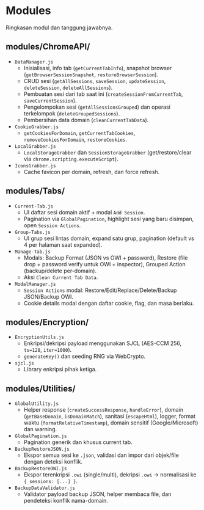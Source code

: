 # Modules

Ringkasan modul dan tanggung jawabnya.

## modules/ChromeAPI/
- `DataManager.js`
  - Inisialisasi, info tab (`getCurrentTabInfo`), snapshot browser (`getBrowserSessionSnapshot`, `restoreBrowserSession`).
  - CRUD sesi (`getAllSessions`, `saveSession`, `updateSession`, `deleteSession`, `deleteAllSessions`).
  - Pembuatan sesi dari tab saat ini (`createSessionFromCurrentTab`, `saveCurrentSession`).
  - Pengelompokan sesi (`getAllSessionsGrouped`) dan operasi terkelompok (`deleteGroupedSessions`).
  - Pembersihan data domain (`cleanCurrentTabData`).
- `CookieGrabber.js`
  - `getCookiesForDomain`, `getCurrentTabCookies`, `removeCookiesForDomain`, `restoreCookies`.
- `LocalGrabber.js`
  - `LocalStorageGrabber` dan `SessionStorageGrabber` (get/restore/clear via `chrome.scripting.executeScript`).
- `IconsGrabber.js`
  - Cache favicon per domain, refresh, dan force refresh.

## modules/Tabs/
- `Current-Tab.js`
  - UI daftar sesi domain aktif + modal `Add Session`.
  - Pagination via `GlobalPagination`, highlight sesi yang baru disimpan, open `Session Actions`.
- `Group-Tabs.js`
  - UI grup sesi lintas domain, expand satu grup, pagination (default vs 4 per halaman saat expanded).
- `Manage-Tab.js`
  - Modals: Backup Format (JSON vs OWI + password), Restore (file drop + password verify untuk OWI + inspector), Grouped Action (backup/delete per-domain).
  - Aksi `Clean Current Tab Data`.
- `ModalManager.js`
  - `Session Actions` modal: Restore/Edit/Replace/Delete/Backup JSON/Backup OWI.
  - Cookie details modal dengan daftar cookie, flag, dan masa berlaku.

## modules/Encryption/
- `EncryptionUtils.js`
  - Enkripsi/dekripsi payload menggunakan SJCL (AES-CCM 256, `ts=128`, `iter=1000`).
  - `generateKey()` dan seeding RNG via WebCrypto.
- `sjcl.js`
  - Library enkripsi pihak ketiga.

## modules/Utilities/
- `GlobalUtility.js`
  - Helper response (`createSuccessResponse`, `handleError`), domain (`getBaseDomain`, `isDomainMatch`), sanitasi (`escapeHtml`), logger, format waktu (`formatRelativeTimestamp`), domain sensitif (Google/Microsoft) dan warning.
- `GlobalPagination.js`
  - Pagination generik dan khusus current tab.
- `BackupRestoreJSON.js`
  - Ekspor semua sesi ke `.json`, validasi dan impor dari objek/file dengan deteksi konflik.
- `BackupRestoreOWI.js`
  - Ekspor terenkripsi `.owi` (single/multi), dekripsi `.owi` → normalisasi ke `{ sessions: [...] }`.
- `BackupDataValidator.js`
  - Validator payload backup JSON, helper membaca file, dan pendeteksi konflik nama-domain.
